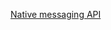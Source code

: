 [Native messaging API](https://developer.mozilla.org/en-US/docs/Mozilla/Add-ons/WebExtensions/Native_messaging)
